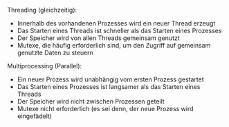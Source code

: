 Threading (gleichzeitig):
- Innerhalb des vorhandenen Prozesses wird ein neuer Thread erzeugt
- Das Starten eines Threads ist schneller als das Starten eines Prozesses
- Der Speicher wird von allen Threads gemeinsam genutzt
- Mutexe, die häufig erforderlich sind, um den Zugriff auf gemeinsam genutzte Daten zu steuern

Multiprocessing (Parallel):
- Ein neuer Prozess wird unabhängig vom ersten Prozess gestartet
- Das Starten eines Prozesses ist langsamer als das Starten eines Threads
- Der Speicher wird nicht zwischen Prozessen geteilt
- Mutexe nicht erforderlich (es sei denn, der neue Prozess wird eingefädelt)
